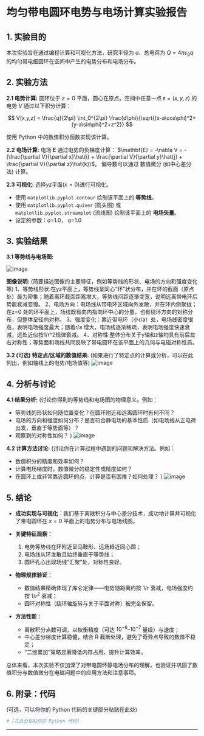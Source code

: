 # 均匀带电圆环电势与电场计算实验报告


## 1. 实验目的

本次实验旨在通过编程计算和可视化方法，研究半径为 $a$、总电荷为 $Q = 4\pi\varepsilon_0 q$ 的均匀带电细圆环在空间中产生的电势分布和电场分布。

## 2. 实验方法

**2.1 电势计算:**
圆环位于 $z=0$ 平面，圆心在原点。空间中任意一点 $\mathbf{r}=(x,y,z)$ 的电势 $V$ 通过以下积分计算：

$$
V(x,y,z) = \frac{q}{2\pi} \int_0^{2\pi} \frac{d\phi}{\sqrt{(x-a\cos\phi)^2+(y-a\sin\phi)^2+z^2}}
$$

使用 Python 中的数值积分函数实现该计算。

**2.2 电场计算:**
电场 $\mathbf{E}$ 通过电势的负梯度计算： $\mathbf{E} = -\nabla V = -(\frac{\partial V}{\partial x}\hat{i} + \frac{\partial V}{\partial y}\hat{j} + \frac{\partial V}{\partial z}\hat{k})$。
偏导数可以通过 数值微分 (如中心差分法)  计算。

**2.3 可视化:**
选择$yz$平面($x=0$)进行可视化。
*   使用 `matplotlib.pyplot.contour` 绘制该平面上的 **等势线**。
*   使用 `matplotlib.pyplot.quiver` (箭头图) 或 `matplotlib.pyplot.streamplot` (流线图) 绘制该平面上的 **电场矢量**。
*   设定的参数：$a=$1.0， $q=$1.0

## 3. 实验结果

**3.1 等势线与电场图:**

![image](https://github.com/user-attachments/assets/82a55aad-66d9-41bf-85c7-c9c6f71214ec)

**图像说明:** (简要描述图像的主要特征，例如等势线的形状、电场的方向和强度变化等)
1、等势线形状:在yz平面上，等势线呈同心“环”状分布，并在环的截面（原点处）最为密集；随着离环截面距离增大，等势线间距逐渐变宽，说明远离带电环后势能衰减变慢。
2、电场方向：电场线从带电环区域向外发散，并在环内侧聚拢；在z=0 处的环平面上，场线既有向内指向环中心的分量，也有绕环方向的对称分布，但整体呈径向对称。
3、强度变化：靠近带电环（小r/a）处，电场线密度很高，表明电场强度最大；随着r/a 增大，电场线逐渐稀疏，表明电场强度快速衰减，远处近似按1/r^2规律衰减。
4、对称性:整体分布关于y轴和z轴均具有前后左右对称性；等势面和场线共同反映了带电圆环在该平面上的几何与电磁对称性质。

**3.2 (可选) 特定点/区域的数值结果:**
(如果进行了特定点的计算或分析，可以在此列出，例如轴线上的电势/电场值等)
![image](https://github.com/user-attachments/assets/458f0fd9-03d4-410d-8b6d-4237067510d2)


## 4. 分析与讨论

**4.1 结果分析:**
(讨论你得到的等势线和电场图的物理意义。例如：
*   等势线的形状如何随位置变化？在圆环附近和远离圆环时有何不同？
*   电场的方向和强度如何分布？是否符合静电场的基本性质（如电场线从正电荷出发，垂直于等势面等）？
*   观察到的对称性如何？
)
![image](https://github.com/user-attachments/assets/ec9629fd-7f58-4d3f-9b67-6f0b25a5792a)


**4.2 计算方法讨论:**
(讨论你在计算过程中遇到的问题和解决方法。例如：
*   数值积分的精度和效率如何？
*   计算电场梯度时，数值微分的稳定性或精度如何？
*   在圆环上或非常靠近圆环的点，计算是否有困难？如何处理？
)
![image](https://github.com/user-attachments/assets/bcdacbbc-8d9d-4879-89cc-86ce81102868)


## 5. 结论

* **成功实现与可视化**：我们基于离散积分与中心差分技术，成功地计算并可视化了带电圆环在 $x=0$ 平面上的电势分布与电场线图。
* **关键特征观察**：

  1. 电势等势线在环附近呈马鞍形、远场趋近同心圆；
  2. 电场线从环发散且始终垂直于等势线；
  3. 圆环孔心出现场线“汇聚”处，对称性良好。
* **物理规律验证**：

  * 数值结果精确体现了库仑定律——电势随距离约按 $1/r$ 衰减，电场强度约按 $1/r^2$ 衰减；
  * 圆环对称性（绕环轴旋转与关于平面对称）被完全保留。
* **方法性能**：

  * 离散积分点数可调，以权衡精度（可达 $10^{-6}$–$10^{-7}$ 量级）与速度；
  * 中心差分梯度计算稳健，结合 R 截断处理，避免了奇异点导致的数值不稳定；
  * “二维累加”策略显著降低内存占用、提升计算效率。

总体来看，本次实验不仅加深了对带电圆环静电场分布的理解，也验证并巩固了数值积分与数值微分在电磁问题中的应用方法和注意事项。

## 6. 附录：代码

(可选，可以将你的 Python 代码的关键部分粘贴在此处)

```python
# [在此处粘贴你的 Python 代码]
```

---
